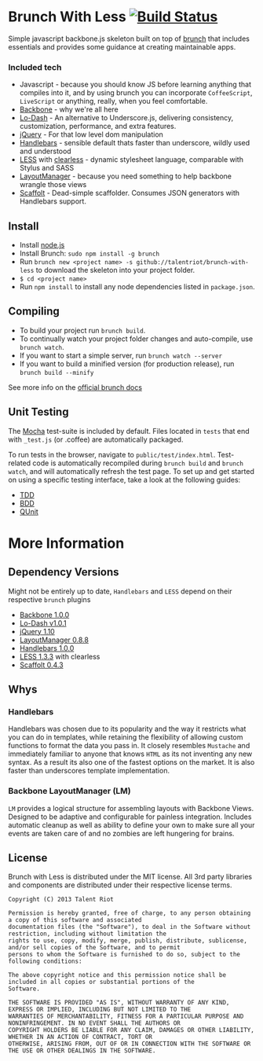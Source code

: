 Brunch With Less [![Build Status](https://travis-ci.org/talentriot/brunch-with-less.png?branch=master)](https://travis-ci.org/talentriot/brunch-with-less)
================

Simple javascript backbone.js skeleton built on top of [brunch](http://brunch.io) that includes essentials and provides some guidance at creating maintainable apps.

### Included tech

* Javascript - because you should know JS before learning anything that compiles
into it, and by using brunch you can incorporate `CoffeeScript`, `LiveScript` or anything, really, when you feel comfortable.
* [Backbone](http://backbonejs.org/) - why we're all here
* [Lo-Dash](http://lodash.com) - An alternative to Underscore.js, delivering consistency, customization, performance, and extra features.
* [jQuery](http://jquery.com/) - For that low level dom manipulation
* [Handlebars](http://handlebarsjs.com) - sensible default thats faster than underscore, wildly used and understood
* [LESS](http://lesscss.org) with [clearless](http://clearleft.github.io/clearless/) - dynamic stylesheet language, comparable with Stylus and SASS
* [LayoutManager](https://github.com/tbranyen/backbone.layoutmanager) - because you need something to help backbone wrangle those views
* [Scaffolt](https://github.com/paulmillr/scaffolt) - Dead-simple scaffolder. Consumes JSON generators with Handlebars support.

## Install

- Install [node.js](http://nodejs.org)
- Install Brunch: `sudo npm install -g brunch`
- Run `brunch new <project name> -s github://talentriot/brunch-with-less` to download the skeleton into your project folder.
- `$ cd <project name>`
- Run `npm install` to install any node dependencies listed in `package.json`.

## Compiling

- To build your project run `brunch build`.
- To continually watch your project folder changes and auto-compile, use `brunch watch`.
- If you want to start a simple server, run `brunch watch --server`
- If you want to build a minified version (for production release), run `brunch build --minify`

See more info on the [official brunch docs](https://github.com/brunch/brunch/blob/master/docs/README.md#brunch-docs)

## Unit Testing

The [Mocha](http://visionmedia.github.com/mocha/) test-suite is included by default.  Files located in `tests` that end with `_test.js` (or .coffee) are automatically packaged.

To run tests in the browser, navigate to `public/test/index.html`.  Test-related code is automatically recompiled during `brunch build` and `brunch watch`, and will automatically refresh the test page.
To set up and get started on using a specific testing interface, take a look at the following guides:

* [TDD](https://gist.github.com/4361378)
* [BDD](https://gist.github.com/4361398)
* [QUnit](https://gist.github.com/4361413)

# More Information

## Dependency Versions

Might not be entirely up to date, `Handlebars` and `LESS` depend on their respective `brunch` plugins

* [Backbone 1.0.0](http://backbonejs.org/)
* [Lo-Dash v1.0.1](http://lodash.com)
* [jQuery 1.10](http://jquery.com/)
* [LayoutManager 0.8.8](https://github.com/tbranyen/backbone.layoutmanager)
* [Handlebars 1.0.0](http://handlebarsjs.com)
* [LESS 1.3.3](http://lesscss.org/) with clearless
* [Scaffolt 0.4.3](https://github.com/paulmillr/scaffolt)

## Whys

### Handlebars

Handlebars was chosen due to its popularity and the way it restricts what you can do in templates, while retaining the flexibility of allowing custom functions to format the data you pass in. It closely resembles `Mustache` and immediately familiar to anyone that knows `HTML` as its not inventing any new syntax.  As a result its also one of the fastest options on the market. It is also faster than underscores template implementation.

### Backbone LayoutManager (LM)

`LM` provides a logical structure for assembling layouts with Backbone Views. Designed to be adaptive and configurable for painless integration. Includes automatic cleanup as well as ability to define your own to make sure all your events are taken care of and no zombies are left hungering for brains.

## License

Brunch with Less is distributed under the MIT license. All 3rd party libraries and components are distributed under their respective license terms.

```
Copyright (C) 2013 Talent Riot

Permission is hereby granted, free of charge, to any person obtaining a copy of this software and associated
documentation files (the "Software"), to deal in the Software without restriction, including without limitation the
rights to use, copy, modify, merge, publish, distribute, sublicense, and/or sell copies of the Software, and to permit
persons to whom the Software is furnished to do so, subject to the following conditions:

The above copyright notice and this permission notice shall be included in all copies or substantial portions of the
Software.

THE SOFTWARE IS PROVIDED "AS IS", WITHOUT WARRANTY OF ANY KIND, EXPRESS OR IMPLIED, INCLUDING BUT NOT LIMITED TO THE
WARRANTIES OF MERCHANTABILITY, FITNESS FOR A PARTICULAR PURPOSE AND NONINFRINGEMENT. IN NO EVENT SHALL THE AUTHORS OR
COPYRIGHT HOLDERS BE LIABLE FOR ANY CLAIM, DAMAGES OR OTHER LIABILITY, WHETHER IN AN ACTION OF CONTRACT, TORT OR
OTHERWISE, ARISING FROM, OUT OF OR IN CONNECTION WITH THE SOFTWARE OR THE USE OR OTHER DEALINGS IN THE SOFTWARE.
```
